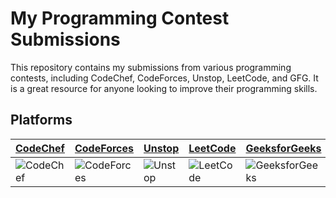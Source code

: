 # My Programming Contest Submissions

This repository contains my submissions from various programming contests, including CodeChef, CodeForces, Unstop, LeetCode, and GFG. It is a great resource for anyone looking to improve their programming skills.

## Platforms

| [CodeChef](https://www.codechef.com/) | [CodeForces](https://codeforces.com/) | [Unstop](https://www.unstop.com/) | [LeetCode](https://leetcode.com) | [GeeksforGeeks](https://auth.geeksforgeeks.org/) |
|---|---|---|---|---|
| ![CodeChef](https://raw.githubusercontent.com/simple-icons/simple-icons/develop/icons/codechef.svg) | ![CodeForces](https://raw.githubusercontent.com/simple-icons/simple-icons/develop/icons/codeforces.svg) | ![Unstop](https://d8it4huxumps7.cloudfront.net/uploads/images/unstop/svg/unstop-logo.svg) | ![LeetCode](https://raw.githubusercontent.com/simple-icons/simple-icons/develop/icons/leetcode.svg) | ![GeeksforGeeks](https://raw.githubusercontent.com/simple-icons/simple-icons/develop/icons/geeksforgeeks.svg) |
